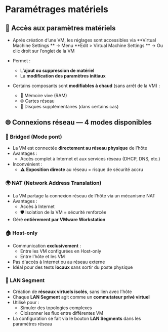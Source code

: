# Paramétrages matériels

## **🔧 Accès aux paramètres matériels**

- Après création d’une VM, les réglages sont accessibles via **Virtual Machine Settings  **
  → Menu **Edit > Virtual Machine Settings  **
  → Ou clic droit sur l’onglet de la VM

- Permet :
  - L’**ajout ou suppression de matériel**
  - La **modification des paramètres initiaux**
- Certains composants sont **modifiables à chaud** (sans arrêt de la VM) :
  - 🧠 Mémoire vive (RAM)
  - 🌐 Cartes réseau
  - 💾 Disques supplémentaires (dans certains cas)



## **🌐 Connexions réseau — 4 modes disponibles**

### **🔗 Bridged (Mode pont)**

- La VM est connectée **directement au réseau physique** de l’hôte
- Avantages :
  - Accès complet à Internet et aux services réseau (DHCP, DNS, etc.)
- Inconvénient :
  - ⚠️ **Exposition directe** au réseau = risque de sécurité accru



### **🌍 NAT (Network Address Translation)**

- La VM partage la connexion réseau de l’hôte via un mécanisme NAT
- Avantages :
  - Accès à Internet
  - 🛡️ Isolation de la VM = sécurité renforcée
- Géré **entièrement par VMware Workstation**



### **🏠 Host-only**

- Communication **exclusivement** :
  - Entre les VM configurées en Host-only
  - Entre l’hôte et les VM
- Pas d'accès à Internet ou au réseau externe
- Idéal pour des tests **locaux** sans sortir du poste physique



### **🧱 LAN Segment**

- Création de **réseaux virtuels isolés**, sans lien avec l’hôte
- Chaque **LAN Segment** agit comme un **commutateur privé virtuel**
- Utilisé pour :
  - Simuler des topologies complexes
  - Cloisonner les flux entre différentes VM
- La configuration se fait via le bouton **LAN Segments** dans les paramètres réseau

